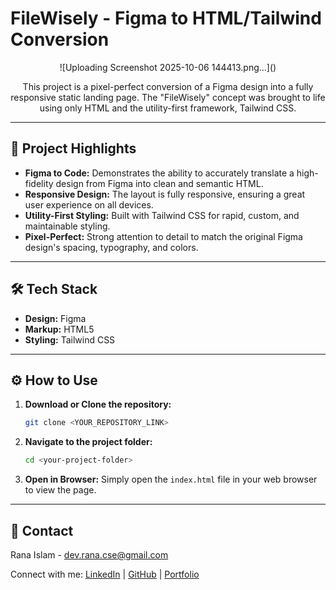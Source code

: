 # FileWisely - Figma to HTML/Tailwind Conversion

<div align="center">
  ![Uploading Screenshot 2025-10-06 144413.png…]()

</div>

<p align="center">
  This project is a pixel-perfect conversion of a Figma design into a fully responsive static landing page. The "FileWisely" concept was brought to life using only HTML and the utility-first framework, Tailwind CSS.
</p>

<p align="center">
  <!-- আপনার লাইভ ডেমো লিঙ্ক থাকলে এখানে যোগ করুন -->
  <!-- <a href="YOUR_LIVE_DEMO_LINK"><strong>➥ View Live Demo</strong></a> -->
</p>

---

## 🚀 Project Highlights

-   **Figma to Code:** Demonstrates the ability to accurately translate a high-fidelity design from Figma into clean and semantic HTML.
-   **Responsive Design:** The layout is fully responsive, ensuring a great user experience on all devices.
-   **Utility-First Styling:** Built with Tailwind CSS for rapid, custom, and maintainable styling.
-   **Pixel-Perfect:** Strong attention to detail to match the original Figma design's spacing, typography, and colors.

---

## 🛠️ Tech Stack

-   **Design:** Figma
-   **Markup:** HTML5
-   **Styling:** Tailwind CSS

---

## ⚙️ How to Use

1.  **Download or Clone the repository:**
    ```sh
    git clone <YOUR_REPOSITORY_LINK>
    ```
2.  **Navigate to the project folder:**
    ```sh
    cd <your-project-folder>
    ```
3.  **Open in Browser:**
    Simply open the `index.html` file in your web browser to view the page.

---

## 📧 Contact

Rana Islam - [dev.rana.cse@gmail.com](mailto:dev.rana.cse@gmail.com )

Connect with me: [LinkedIn](https://linkedin.com/in/your-linkedin-profile ) | [GitHub](https://github.com/ranaIslam01 ) | [Portfolio](https://rana-portfolio-main.vercel.app/ )
